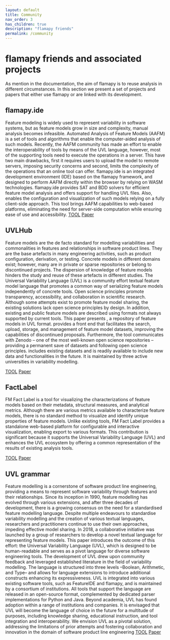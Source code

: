 ```yaml
---
layout: default
title: Community
nav_order: 3
has_children: true
description: "flamapy friends"
permalink: /community
---
```


# flamapy friends and associated projects

As mention in the documentation, the aim of flamapy is to reuse analysis in different circumstances. In this section we present a set of projects and papers that either use flamapy or are linked with its development. 

## flamapy.ide
Feature modeling is widely used to represent variability in software systems, but as feature models grow in size and complexity, manual analysis becomes infeasible. Automated Analysis of Feature Models (AAFM) is a set of tools and algorithms that enable the computer-aided analysis of such models. Recently, the AAFM community has made an effort to enable the interoperability of tools by means of the UVL language, however, most of the supporting tools need to execute the operations in a server. This have two main drawbacks, first it requires users to upload the model to remote servers, imposing security concerns and second, limits the complexity of the operations that an online tool can offer. flamapy.ide is an integrated development environment (IDE) based on the flamapy framework, and designed to perform AAFM directly within the browser by relying on WASM technologies. flamapy.ide provides SAT and BDD solvers for efficient feature model analysis and offers support for handling UVL files. Also, enables the configuration and visualization of such models relying on a fully client-side approach. This tool brings AAFM capabilities to web-based platforms, eliminating the need for server-side computation while ensuring ease of use and accessibility.
[TOOL](http://ide.flamapy.org)
[Paper]()

## UVLHub
Feature models are the de facto standard for modelling variabilities and commonalities in features and relationships in software product lines. They are the base artefacts in many engineering activities, such as product configuration, derivation, or testing. Concrete models in different domains exist; however, many are in private or sparse repositories or belong to discontinued projects. The dispersion of knowledge of feature models hinders the study and reuse of these artefacts in different studies. The Universal Variability Language (UVL) is a community effort textual feature model language that promotes a common way of serializing feature models independently of concrete tools. Open science principles promote transparency, accessibility, and collaboration in scientific research. Although some attempts exist to promote feature model sharing, the existing solutions lack open science principles by design. In addition, existing and public feature models are described using formats not always supported by current tools. This paper presents  , a repository of feature models in UVL format.  provides a front end that facilitates the search, upload, storage, and management of feature model datasets, improving the capabilities of discontinued proposals. Furthermore, the tool communicates with Zenodo – one of the most well-known open science repositories – providing a permanent save of datasets and following open science principles.  includes existing datasets and is readily available to include new data and functionalities in the future. It is maintained by three active universities in variability modelling.

[TOOL](https://www.uvlhub.io/)
[Paper](https://doi.org/10.1016/j.jss.2024.112029)

## FactLabel
FM Fact Label is a tool for visualizing the characterizations of feature models based on their metadata, structural measures, and analytical metrics. Although there are various metrics available to characterize feature models, there is no standard method to visualize and identify unique properties of feature models. Unlike existing tools, FM Fact Label provides a standalone web-based platform for configurable and interactive visualization, enabling export to various formats. This contribution is significant because it supports the Universal Variability Language (UVL) and enhances the UVL ecosystem by offering a common representation of the results of existing analysis tools.

[TOOL](https://fmfactlabel.adabyron.uma.es/?v=1.7.0)
[Paper](https://doi.org/10.1016/j.scico.2024.103214)

## UVL grammar
Feature modelling is a cornerstone of software product line engineering, providing a means to represent software variability through features and their relationships. Since its inception in 1990, feature modelling has evolved through various extensions, and after three decades of development, there is a growing consensus on the need for a standardised feature modelling language. Despite multiple endeavours to standardise variability modelling and the creation of various textual languages, researchers and practitioners continue to use their own approaches, impeding effective model sharing. In 2018, a collaborative initiative was launched by a group of researchers to develop a novel textual language for representing feature models. This paper introduces the outcome of this effort: the Universal Variability Language (UVL), which is designed to be human-readable and serves as a pivot language for diverse software engineering tools. The development of UVL drew upon community feedback and leveraged established literature in the field of variability modelling. The language is structured into three levels –Boolean, Arithmetic, and Type– and allows for language extensions to introduce additional constructs enhancing its expressiveness. UVL is integrated into various existing software tools, such as FeatureIDE and flamapy, and is maintained by a consortium of institutions. All tools that support the language are released in an open-source format, complemented by dedicated parser implementations for Python and Java. Beyond academia, UVL has found adoption within a range of institutions and companies. It is envisaged that UVL will become the language of choice in the future for a multitude of purposes, including knowledge sharing, educational instruction, and tool integration and interoperability. We envision UVL as a pivotal solution, addressing the limitations of prior attempts and fostering collaboration and innovation in the domain of software product line engineering
[TOOL](https://universal-variability-language.github.io/)
[Paper]()
